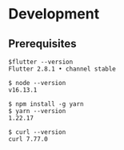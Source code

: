 # Development

## Prerequisites

```
$flutter --version
Flutter 2.8.1 • channel stable

$ node --version
v16.13.1

$ npm install -g yarn
$ yarn --version
1.22.17

$ curl --version
curl 7.77.0
```
